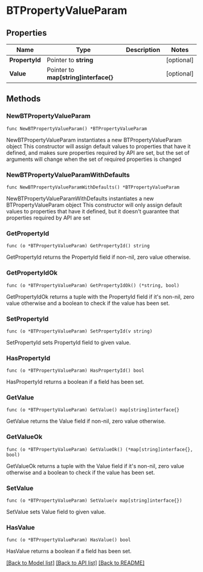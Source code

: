 # BTPropertyValueParam

## Properties

Name | Type | Description | Notes
------------ | ------------- | ------------- | -------------
**PropertyId** | Pointer to **string** |  | [optional] 
**Value** | Pointer to **map[string]interface{}** |  | [optional] 

## Methods

### NewBTPropertyValueParam

`func NewBTPropertyValueParam() *BTPropertyValueParam`

NewBTPropertyValueParam instantiates a new BTPropertyValueParam object
This constructor will assign default values to properties that have it defined,
and makes sure properties required by API are set, but the set of arguments
will change when the set of required properties is changed

### NewBTPropertyValueParamWithDefaults

`func NewBTPropertyValueParamWithDefaults() *BTPropertyValueParam`

NewBTPropertyValueParamWithDefaults instantiates a new BTPropertyValueParam object
This constructor will only assign default values to properties that have it defined,
but it doesn't guarantee that properties required by API are set

### GetPropertyId

`func (o *BTPropertyValueParam) GetPropertyId() string`

GetPropertyId returns the PropertyId field if non-nil, zero value otherwise.

### GetPropertyIdOk

`func (o *BTPropertyValueParam) GetPropertyIdOk() (*string, bool)`

GetPropertyIdOk returns a tuple with the PropertyId field if it's non-nil, zero value otherwise
and a boolean to check if the value has been set.

### SetPropertyId

`func (o *BTPropertyValueParam) SetPropertyId(v string)`

SetPropertyId sets PropertyId field to given value.

### HasPropertyId

`func (o *BTPropertyValueParam) HasPropertyId() bool`

HasPropertyId returns a boolean if a field has been set.

### GetValue

`func (o *BTPropertyValueParam) GetValue() map[string]interface{}`

GetValue returns the Value field if non-nil, zero value otherwise.

### GetValueOk

`func (o *BTPropertyValueParam) GetValueOk() (*map[string]interface{}, bool)`

GetValueOk returns a tuple with the Value field if it's non-nil, zero value otherwise
and a boolean to check if the value has been set.

### SetValue

`func (o *BTPropertyValueParam) SetValue(v map[string]interface{})`

SetValue sets Value field to given value.

### HasValue

`func (o *BTPropertyValueParam) HasValue() bool`

HasValue returns a boolean if a field has been set.


[[Back to Model list]](../README.md#documentation-for-models) [[Back to API list]](../README.md#documentation-for-api-endpoints) [[Back to README]](../README.md)


